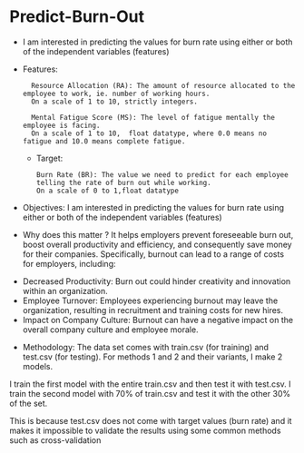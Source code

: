# Predict-Burn-Out
* I am interested in predicting the values for burn rate using either or both of the independent variables (features) 
* Features: 
  

        Resource Allocation (RA): The amount of resource allocated to the employee to work, ie. number of working hours.
        On a scale of 1 to 10, strictly integers.
   
        Mental Fatigue Score (MS): The level of fatigue mentally the employee is facing.
        On a scale of 1 to 10,  float datatype, where 0.0 means no fatigue and 10.0 means complete fatigue.

  * Target:
 
    
        Burn Rate (BR): The value we need to predict for each employee telling the rate of burn out while working.
        On a scale of 0 to 1,float datatype 

* Objectives:
I am interested in predicting the values for burn rate using either or both of the independent variables (features) 

* Why does this matter ? 
It helps employers prevent foreseeable burn out, boost overall productivity and efficiency, and consequently save money for their companies.
Specifically, burnout can lead to a range of costs for employers, including:
+ Decreased Productivity: Burn out could hinder creativity and innovation within an organization. 
+ Employee Turnover: Employees experiencing burnout may leave the organization, resulting in recruitment and training costs for new hires.
+ Impact on Company Culture: Burnout can have a negative impact on the overall company culture and employee morale.

* Methodology:
The data set comes with train.csv (for training) and test.csv (for testing). For methods 1 and 2 and their variants, I make 2 models. 

I train the first model with the entire train.csv and then test it with test.csv. 
I train the second model with 70% of train.csv and test it with the other 30% of the set. 

This is because test.csv does not come with target values (burn rate) and it makes it impossible to validate the results using some common methods such as cross-validation 
